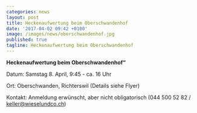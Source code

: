 ```yaml
---
categories: news
layout: post
title: Heckenaufwertung beim Oberschwandenhof
date: '2017-04-02 09:42 +0100'
image: /images/news/oberschwandenhof.jpg
published: true
tagline: Heckenaufwertung beim Oberschwandenhof
---
```


**Heckenaufwertung beim Oberschwandenhof“**

Datum: Samstag 8. April, 9:45 - ca. 16 Uhr

Ort:   Oberschwanden, Richterswil (Details siehe Flyer)

Kontakt: Anmeldung erwünscht, aber nicht obligatorisch
(044 500 52 82 / keller@wieselundco.ch)
